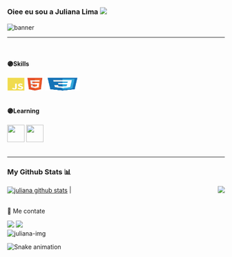 ### Oiee eu sou a Juliana Lima <img src="https://media.giphy.com/media/mGcNjsfWAjY5AEZNw6/giphy.gif" width="50">
<!--cabeçalho-->

<img align="center" src="https://c.tenor.com/_zbsJOBoVOEAAAAC/banner.gif" alt="banner" width="900" height="240">
<hr>

<!--meio-->
<div style="display: inline_block"><br>
  <h4>🟣Skills</h4>
  <img align="center" alt="juliana-Js" height="30" width="40" src="https://raw.githubusercontent.com/devicons/devicon/master/icons/javascript/javascript-plain.svg">
  <img align="center" alt="juliana-HTML" height="30" width="40" src="https://raw.githubusercontent.com/devicons/devicon/master/icons/html5/html5-original.svg">
  <img align="center" alt="juliana-CSS" height="30" width="80" src="https://raw.githubusercontent.com/devicons/devicon/master/icons/css3/css3-original.svg">
</div>
 
<br>

<div>
   <h4>🟣Learning</h4>
   <img src="https://encrypted-tbn0.gstatic.com/images?q=tbn:ANd9GcQwgxLn9fmEz1DFhMS6lLFUZbm1xxBHLYrtw4TjxQEDZlXAoR_fCYx253a3hp2HccKhsNk&usqp=CAU" width="40"     height="40" /> 
   <img src="https://cdn-icons-png.flaticon.com/512/148/148825.png" width="40" height="40"/> 
</div>
<br>
<hr>

<!--ícones e imagem das estatísticas-->
  <h3>My Github Stats 📊</h3>
  <a href="https://github.com/anuraghazra/github-readme-stats"><img align="center" src="https://github-readme-stats.vercel.app/api?username=Juliana-L1ma&show_icons=true&include_all_commits=true&theme=radical&hide_border=false" alt="juliana github stats" /></a> | 
  <img height="180em" align="right" src="https://github-readme-stats.vercel.app/api/top-langs/?username=Juliana-L1ma&layout=compact&langs_count=16&theme=dark"/>
  
<br>
<br>
<!--links para contato-->
<div>
  <p>📩 Me contate</p>
  <a href = "mailto:jp6001707@gmail.com"><img src="https://img.shields.io/badge/Gmail-D14836?style=for-the-badge&logo=gmail&logoColor=white" target="_blank"></a>
  <a href="https://www.linkedin.com/in/juliana-lima-aa3b79230/" target="_blank"><img src="https://img.shields.io/badge/-LinkedIn-%230077B5?style=for-the-badge&logo=linkedin&logoColor=white" target="_blank"></a> 
</div>
  
  <img align="center" width="170px" height="170px" alt="juliana-img" src="https://encrypted-tbn0.gstatic.com/images?q=tbn:ANd9GcQROMkA-V9nFpgs6sR3-ZlvbN7jW6sh970rp39P_2M&s">

<!--animação-->
![Snake animation](https://github.com/rafaballerini2/rafaballerini2/blob/output/github-contribution-grid-snake.svg)

 
